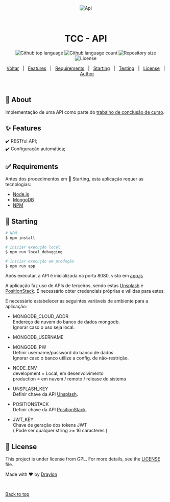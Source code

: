 <div align="center" id="top"> 
  <img src="./.github/app.gif" alt="Api" />

  &#xa0;

  <!-- <a href="https://api.netlify.app">Demo</a> -->
</div>

<h1 align="center">TCC - API</h1>

<p align="center">
  <img alt="Github top language" src="https://img.shields.io/github/languages/top/draylon/tcc_api?color=56BEB8">

  <img alt="Github language count" src="https://img.shields.io/github/languages/count/draylon/tcc_api?color=56BEB8">

  <img alt="Repository size" src="https://img.shields.io/github/repo-size/draylon/tcc_api?color=56BEB8">

  <img alt="License" src="https://img.shields.io/github/license/draylon/tcc_api?color=56BEB8">

  <!-- <img alt="Github issues" src="https://img.shields.io/github/issues/draylon/tcc_api?color=56BEB8" /> -->

  <!-- <img alt="Github forks" src="https://img.shields.io/github/forks/draylon/tcc_api?color=56BEB8" /> -->

  <!-- <img alt="Github stars" src="https://img.shields.io/github/stars/draylon/tcc_api?color=56BEB8" /> -->
</p>

<!-- Status -->

<!-- <h4 align="center"> 
	🚧  Api 🚀 Under construction...  🚧
</h4> 

<hr> -->

<p align="center">
  <a href="https://github.com/Draylon/tcc_impl/?tab=readme-ov-file#trabalho-de-conclus%C3%A3o-de-curso">Voltar</a> &#xa0; | &#xa0; 
  <a href="#sparkles-features">Features</a> &#xa0; | &#xa0;
  <a href="#white_check_mark-requirements">Requirements</a> &#xa0; | &#xa0;
  <a href="#checkered_flag-starting">Starting</a> &#xa0; | &#xa0;
  <a href="#checkered_flag-starting">Testing</a> &#xa0; | &#xa0;
  <a href="#memo-license">License</a> &#xa0; | &#xa0;
  <a href="https://github.com/draylon" target="_blank">Author</a>
</p>

<br>

## :dart: About ##

Implementação de uma API como parte do [trabalho de conclusão de curso](https://github.com/Draylon/tcc_impl).

## :sparkles: Features ##

:heavy_check_mark: RESTful API;\
:heavy_check_mark: Configuração automática;
<!-- :heavy_check_mark: Feature 3; -->

## :white_check_mark: Requirements ##

Antes dos procedimentos em :checkered_flag: Starting, esta aplicação requer as tecnologias:

- [Node.js](https://nodejs.org/en/)
- [MongoDB](https://www.mongodb.com/)
- [NPM](https://www.npmjs.com/)

## :checkered_flag: Starting ##

```bash
# NPM
$ npm install

# iniciar execução local
$ npm run local_debugging

# iniciar execução em produção
$ npm run app

```
Após executar, a API é inicializada na porta 8080, visto em [app.js](app.js)

A aplicação faz uso de APIs de terçeiros, sendo estas [Unsplash](https://unsplash.com/documentation) e [PositionStack](https://positionstack.com/documentation).
É necessário obter credenciais próprias e válidas para estes.

É necessário estabelecer as seguintes variáveis de ambiente para a aplicação:
- MONGODB_CLOUD_ADDR\
    Endereço de nuvem do banco de dados mongodb.\
    Ignorar caso o uso seja local.

- MONGODB_USERNAME

- MONGODB_PW\
    Definir username/password do banco de dados\
    Ignorar caso o banco utilize a config. de não-restrição.
- NODE_ENV\
    development = Local, em desenvolvimento\
    production = em nuvem / remoto / release do sistema
- UNSPLASH_KEY\
    Definir chave da API [Unsplash](https://unsplash.com/documentation).
- POSITIONSTACK\
    Definir chave da API [PositionStack](https://positionstack.com/documentation).
- JWT_KEY\
    Chave de geração dos tokens JWT\
    ( Pode ser qualquer string >= 16 caracteres )

## :memo: License ##

This project is under license from GPL. For more details, see the [LICENSE](LICENSE.md) file.


Made with :heart: by <a href="https://github.com/draylon" target="_blank">Draylon</a>

&#xa0;

<a href="#top">Back to top</a>
